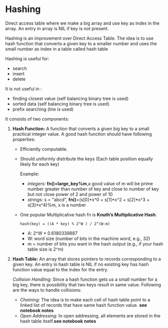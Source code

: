 # Hashing
 Direct access table where we make a big array and use key as index in the array. An entry in array is NIL if key is not present.
 
 Hashing is an improvement over Direct Access Table. The idea is to use hash function that converts a given key to a smaller number and uses the small number as index in a table called hash table

 Hashing is useful for:
   - search
   - insert
   - delete

 It is not useful in :
   - finding closest value  (self balancing binary tree is used)
   - sorted data            (self balancing binary tree is used)
   - prefix searching       (trie is used)

 It consists of two components:
 1. **Hash Function:** A function that converts a given big key to a small practical integer value. A good hash function should have following properties:
    - Efficiently computable.
    - Should uniformly distribute the keys (Each table position equally likely for each key)

      Example: 
         - *integers:* **fn()=large_key%m**,a good value of m will be prime number greater than number of key and close to number of key but not close power of 2 and power of 10
         - *strings:* s = "abcd", **fn()**=(s[0]*x^0 + s[1]*x^2 + s[2]*x^3 + s[3]*x^4)%m, x is a number
    - One popular Multiplicative hash fn is **Knuth’s Multiplicative Hash**:
      
          hash(key) = ((A * key) % 2^W ) / 2^(W-m)
         - A: 2^W * 0.6180339887
         - W: word size (number of bits in the machine word, e.g., 32)
         - m = number of bits you want in the hash output (e.g., if your hash table size is 2^m)
   
 2. **Hash Table:** An array that stores pointers to records corresponding to a given key. An entry in hash table is NIL if no existing key has hash function value equal to the index for the entry.

    *Collision Handling:* Since a hash function gets us a small number for a big key, there is possibility that two keys result in same value. Following are the ways to handle collisions:
    - *Chaining:* The idea is to make each cell of hash table point to a linked list of records that have same hash function value. **see notebook notes**
    - *Open Addressing:* In open addressing, all elements are stored in the hash table itself.**see notebook notes**
